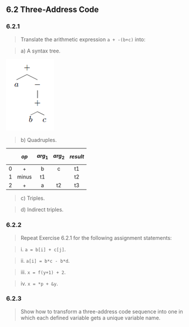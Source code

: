 ## 6.2 Three-Address Code

### 6.2.1

> Translate the arithmetic expression `a + -(b+c)` into:

> a) A syntax tree.

![](img/6.2.1.png)

> b) Quadruples.

|  | $$op$$ | $$arg_1$$ | $$arg_2$$ | $$result$$ |
|-:|:------:|:---------:|:---------:|:----------:|
| 0|    +   |     b     |     c     |     t1     |
| 1|  minus |     t1    |           |     t2     |
| 2|    +   |     a     |     t2    |     t3     |

> c) Triples.

> d) Indirect triples.

### 6.2.2

> Repeat Exercise 6.2.1 for the following assignment statements:

> i. `a = b[i] + c[j]`.

> ii. `a[i] = b*c - b*d`.

> iii. `x = f(y+1) + 2`.

> iv. `x = *p + &y`.

### 6.2.3

> Show how to transform a three-address code sequence into one in which each defined variable gets a unique variable name.


